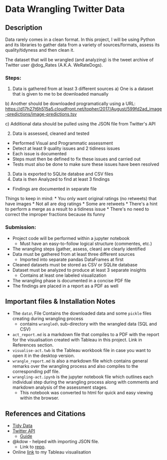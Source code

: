 # Data Wrangling Twitter Data
<Project Subtitle>

## Description

Data rarely comes in a clean format. In this project, I will be using Python and
its libraries to gather data from a variety of sources/formats, assess its
quality/tidyness and then clean it.

The dataset that will be wrangled (and analyzing) is the tweet archive of
Twitter user @dog_Rates (A.K.A. WeRateDogs).

### Steps:

1. Data is gathered from at least 3 different sources
  a) One is a dataset that is given to me to be downloaded manually

  b) Another should be downloaded programatically using a URL: https://d17h27t6h515a5.cloudfront.net/topher/2017/August/599fd2ad_image-predictions/image-predictions.tsv

  c) Additional data should be pulled using the JSON file from Twitter's API

2. Data is assessed, cleaned and tested
  * Performed Visual and Programmatic assessment
  * Detect at least 9 quality issues and 2 tidiness issues
  * Each issue is documented
  * Steps must then be defined to fix these issues and carried out
  * Tests must also be done to make sure these issues have been resolved
3. Data is exported to SQLite databse and CSV files
4. Data is then Analyzed to find at least 3 findings
  * Findings are documented in separate file

Things to keep in mind:
    * You only want original ratings (no retweets) that have images
        * Not all are dog ratings
        * Some are retweets
    * There's a hint to perform a merge as a result to a tidiness issue
    * There's no need to correct the improper fractions because its funny


### Submission:

* Project code will be performed within a jupyter notebook
  * Must have an easy-to-follow logical structure (commentes, etc.)
* The wrangling steps (gather, assess, clean) are clearly identified
* Data must be gathered from at least three different sources
  * Imported into separate pandas DataFrames at first
* Cleaned datasets must be stored as CSV or SQLite database
* Dataset must be analyzed to produce at least 3 separate insights
  * Contains at least one labeled visualization
* The wrangling phase is documented in a concise PDF file
* The findings are placed in a report as a PDF as well

## Important files & Installation Notes

* The `data\` File Contains the downloaded data and some `pickle` files creating
during wrangling process
    * contains `wrangled\` sub-directory with the wrangled data (SQL and CSV)
* `act_report.md` is a markdown file that compiles to a PDF with the report for
the visualisation created with Tableau in this project. Link in References
section.
* `visualise-act.twb` is the Tableau workbook file in case you want to open it in
the desktop version.
* `wrangle_report.md` is also a markdown file which contains general remarks over
the wrangling process and also compiles to the corresponding pdf file.
* `wrangling-act.ipynb` is the jupyter notebook file which outlines each
individual step during the wrangling process along with comments and markdown
analysis of the assessment stages.
    * This notebook was converted to html for quick and easy viewing within the
    browser.

## References and Citations

* [Tidy Data](https://cran.r-project.org/web/packages/tidyr/vignettes/tidy-data.html)
* [Twitter API](http://www.tweepy.org/)
  * [Guide](https://www.slickremix.com/docs/how-to-get-api-keys-and-tokens-for-twitter/)
* @kdow - helped with importing JSON file.
    * Link to [repo](https://github.com/kdow/WeRateDogs).
* Online [link](https://public.tableau.com/profile/simon.thornewill.von.essen#!/vizhome/Udacity-DAND-WeRateDogs-Visualisation/Story1?publish=yes)
to my Tableau visualisation
